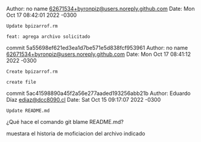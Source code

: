 Author: no name <62671534+byronpiz@users.noreply.github.com>
Date:   Mon Oct 17 08:42:01 2022 -0300

    Update bpizarrof.rm

    feat: agrega archivo solicitado

commit 5a55698ef621ed3ea1d7be571e5d838fcf953961
Author: no name <62671534+byronpiz@users.noreply.github.com>
Date:   Mon Oct 17 08:41:12 2022 -0300

    Create bpizarrof.rm

    create file

commit 5ac41598890a45f2a56e277aaded193256abb21b
Author: Eduardo Díaz <ediaz@dcc8090.cl>
Date:   Sat Oct 15 09:17:07 2022 -0300

    Update README.md


¿Qué hace el comando git blame README.md? 

muestara el historia de moficiacion del archivo indicado 
